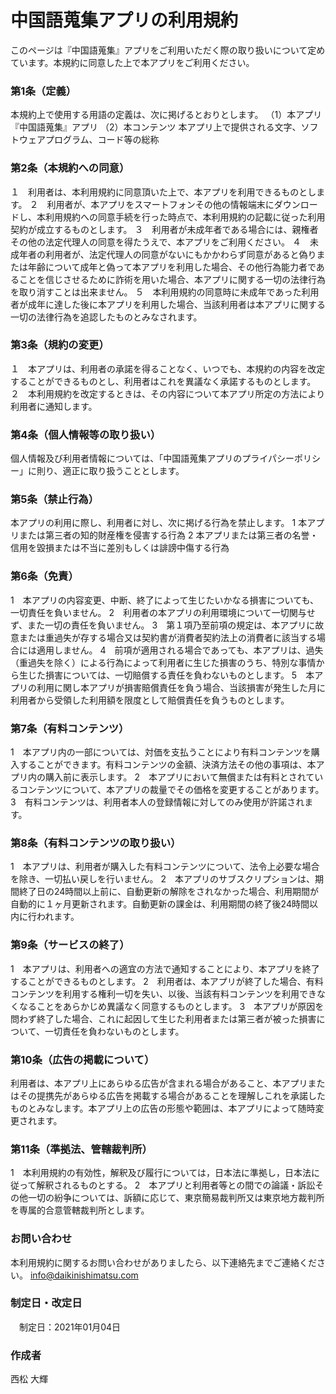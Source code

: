 # 中国語蒐集アプリの利用規約

このページは『中国語蒐集』アプリをご利用いただく際の取り扱いについて定めています。本規約に同意した上で本アプリをご利用ください。

### 第1条（定義）
本規約上で使用する用語の定義は、次に掲げるとおりとします。
（1）本アプリ　『中国語蒐集』アプリ
（2）本コンテンツ	本アプリ上で提供される文字、ソフトウェアプログラム、コード等の総称

### 第2条（本規約への同意）
１　利用者は、本利用規約に同意頂いた上で、本アプリを利用できるものとします。
２　利用者が、本アプリをスマートフォンその他の情報端末にダウンロードし、本利用規約への同意手続を行った時点で、本利用規約の記載に従った利用契約が成立するものとします。
３　利用者が未成年者である場合には、親権者その他の法定代理人の同意を得たうえで、本アプリをご利用ください。
４　未成年者の利用者が、法定代理人の同意がないにもかかわらず同意があると偽りまたは年齢について成年と偽って本アプリを利用した場合、その他行為能力者であることを信じさせるために詐術を用いた場合、本アプリに関する一切の法律行為を取り消すことは出来ません。
５　本利用規約の同意時に未成年であった利用者が成年に達した後に本アプリを利用した場合、当該利用者は本アプリに関する一切の法律行為を追認したものとみなされます。

### 第3条（規約の変更）
１　本アプリは、利用者の承諾を得ることなく、いつでも、本規約の内容を改定することができるものとし、利用者はこれを異議なく承諾するものとします。
２　本利用規約を改定するときは、その内容について本アプリ所定の方法により利用者に通知します。

### 第4条（個人情報等の取り扱い）
 個人情報及び利用者情報については、「中国語蒐集アプリのプライパシーポリシー」に則り、適正に取り扱うこととします。
 
### 第5条（禁止行為）
 本アプリの利用に際し、利用者に対し、次に掲げる行為を禁止します。
1 本アプリまたは第三者の知的財産権を侵害する行為
2 本アプリまたは第三者の名誉・信用を毀損または不当に差別もしくは誹謗中傷する行為

### 第6条（免責）
1　本アプリの内容変更、中断、終了によって生じたいかなる損害についても、一切責任を負いません。
2　利用者の本アプリの利用環境について一切関与せず、また一切の責任を負いません。
3　第１項乃至前項の規定は、本アプリに故意または重過失が存する場合又は契約書が消費者契約法上の消費者に該当する場合には適用しません。
4　前項が適用される場合であっても、本アプリは、過失（重過失を除く）による行為によって利用者に生じた損害のうち、特別な事情から生じた損害については、一切賠償する責任を負わないものとします。
5　本アプリの利用に関し本アプリが損害賠償責任を負う場合、当該損害が発生した月に利用者から受領した利用額を限度として賠償責任を負うものとします。

### 第7条（有料コンテンツ）
1　本アプリ内の一部については、対価を支払うことにより有料コンテンツを購入することができます。有料コンテンツの金額、決済方法その他の事項は、本アプリ内の購入前に表示します。
2　本アプリにおいて無償または有料とされているコンテンツについて、本アプリの裁量でその価格を変更することがあります。
3　有料コンテンツは、利用者本人の登録情報に対してのみ使用が許諾されます。

### 第8条（有料コンテンツの取り扱い）
1　本アプリは、利用者が購入した有料コンテンツについて、法令上必要な場合を除き、一切払い戻しを行いません。
2　本アプリのサブスクリプションは、期間終了日の24時間以上前に、自動更新の解除をされなかった場合、利用期間が自動的に１ヶ月更新されます。自動更新の課金は、利用期間の終了後24時間以内に行われます。

### 第9条（サービスの終了）
1　本アプリは、利用者への適宜の方法で通知することにより、本アプリを終了することができるものとします。
2　利用者は、本アプリが終了した場合、有料コンテンツを利用する権利一切を失い、以後、当該有料コンテンツを利用できなくなることをあらかじめ異議なく同意するものとします。
3　本アプリが原因を問わず終了した場合、これに起因して生じた利用者または第三者が被った損害について、一切責任を負わないものとします。

### 第10条（広告の掲載について）
 利用者は、本アプリ上にあらゆる広告が含まれる場合があること、本アプリまたはその提携先があらゆる広告を掲載する場合があることを理解しこれを承諾したものとみなします。本アプリ上の広告の形態や範囲は、本アプリによって随時変更されます。

### 第11条（準拠法、管轄裁判所）
1　本利用規約の有効性，解釈及び履行については，日本法に準拠し，日本法に従って解釈されるものとする。
2　本アプリと利用者等との間での論議・訴訟その他一切の紛争については、訴額に応じて、東京簡易裁判所又は東京地方裁判所を専属的合意管轄裁判所とします。

### お問い合わせ
 本利用規約に関するお問い合わせがありましたら、以下連絡先までご連絡ください。 info@daikinishimatsu.com

### 制定日・改定日
　制定日：2021年01月04日

### 作成者
 西松 大輝
